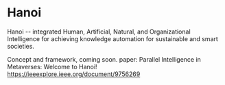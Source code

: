 # Hanoi
Hanoi -- integrated Human, Artificial, Natural, and Organizational Intelligence for achieving knowledge automation for sustainable and smart societies.



Concept and framework, coming soon.
paper:
Parallel Intelligence in Metaverses: Welcome to Hanoi! https://ieeexplore.ieee.org/document/9756269
